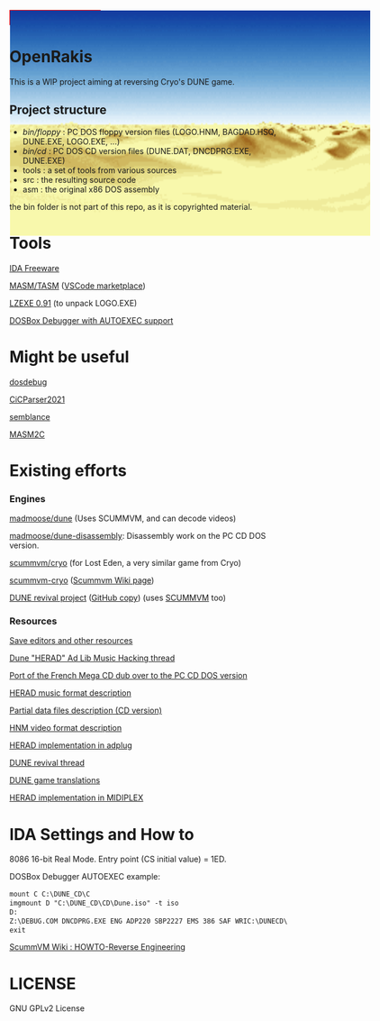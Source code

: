 <div style="height: 25px; width: 160px; border: 1px solid red; white-space: nowrap; text-align: center; margin: 1em 0;">
    <span style="display: inline-block; height: 100%; vertical-align: middle;"></span><img src="worm.gif" style="vertical-align: middle; max-height: 400px; max-width: 640px;" height="400" />
</div>

# OpenRakis

This is a WIP project aiming at reversing Cryo's DUNE game.

## Project structure

* *bin/floppy* :  PC DOS floppy version files (LOGO.HNM, BAGDAD.HSQ, DUNE.EXE, LOGO.EXE, ...)
* *bin/cd* : PC DOS CD version files (DUNE.DAT, DNCDPRG.EXE, DUNE.EXE)
* tools : a set of tools from various sources
* src : the resulting source code
* asm : the original x86 DOS assembly

the bin folder is not part of this repo, as it is copyrighted material.

# Tools

[IDA Freeware](https://www.scummvm.org/news/20180331/)

[MASM/TASM](https://github.com/xsro/masm-tasm) ([VSCode marketplace](https://marketplace.visualstudio.com/items?itemName=xsro.masm-tasm))

[LZEXE 0.91](https://bellard.org/lzexe.html) (to unpack LOGO.EXE)

[DOSBox Debugger with AUTOEXEC support](https://www.vogons.org/viewtopic.php?p=860536#p860536)

# Might be useful

[dosdebug](https://github.com/johndoe31415/dosdebug)

[CiCParser2021](https://github.com/gabonator/Projects/tree/master/XenonResurrection/Parser/CicParser2021)

[semblance](https://github.com/zfigura/semblance)

[MASM2C](https://github.com/xor2003/masm2c)

# Existing efforts

### Engines

[madmoose/dune](https://github.com/madmoose/dune) (Uses SCUMMVM, and can decode videos)

[madmoose/dune-disassembly](https://github.com/madmoose/dune-disassembly): Disassembly work on the PC CD DOS version.

[scummvm/cryo](https://github.com/scummvm/scummvm/tree/master/engines/cryo) (for Lost Eden, a very similar game from Cryo)

[scummvm-cryo](https://github.com/elyosh/scummvm-cryo) ([Scummvm Wiki page](https://wiki.scummvm.org/index.php?title=Dune))

[DUNE revival project](https://sourceforge.net/p/dunerevival/code/HEAD/tree/) ([GitHub copy](https://github.com/sonicpp/dunerevival-code)) (uses [SCUMMVM](https://www.scummvm.org/) too)

### Resources

[Save editors and other resources](https://sites.google.com/site/duneeditor/home)

[Dune "HERAD" Ad Lib Music Hacking thread](https://www.vogons.org/viewtopic.php?t=49813)

[Port of the French Mega CD dub over to the PC CD DOS version](https://www.abandonware-forums.org/forum/autres/les-aventuriers-de-la-traduction-perdue/764167-dune-cd/page15#post804135)

[HERAD music format description](http://www.vgmpf.com/Wiki/index.php/HERAD)

[Partial data files description (CD version)](https://bigs.fr/dune_old/)

[HNM video format description](https://wiki.multimedia.cx/index.php?title=HNM_%281%29)

[HERAD implementation in adplug](https://github.com/adplug/adplug/blob/master/src/herad.cpp)

[DUNE revival thread](https://forum.dune2k.com/topic/17217-rewriting-cryos-dune-1-it-seems-possible/page/13/)

[DUNE game translations](https://github.com/sonicpp/Dune-game-translations)

[HERAD implementation in MIDIPLEX](https://github.com/stascorp/MIDIPLEX)

# IDA Settings and How to

8086 16-bit Real Mode.
Entry point (CS initial value) = 1ED.

DOSBox Debugger AUTOEXEC example:


```
mount C C:\DUNE_CD\C
imgmount D "C:\DUNE_CD\CD\Dune.iso" -t iso
D:
Z:\DEBUG.COM DNCDPRG.EXE ENG ADP220 SBP2227 EMS 386 SAF WRIC:\DUNECD\
exit
```


[ScummVM Wiki : HOWTO-Reverse Engineering](https://wiki.scummvm.org/index.php?title=HOWTO-Reverse_Engineering)

# LICENSE

GNU GPLv2 License
